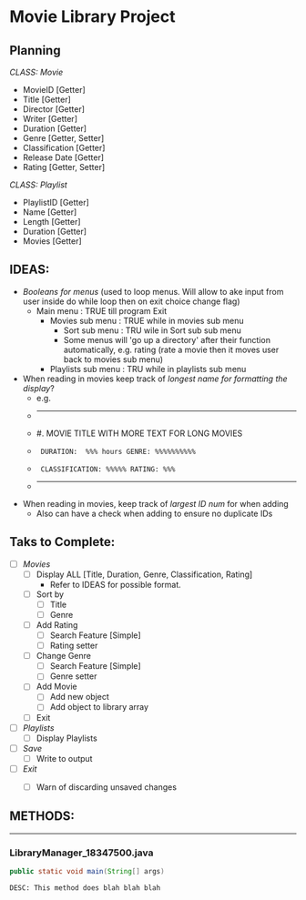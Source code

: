 # Movie Library Project

## Planning

*CLASS: Movie*
* MovieID [Getter]
* Title [Getter]
* Director [Getter]
* Writer [Getter]
* Duration [Getter]
* Genre [Getter, Setter]
* Classification [Getter]
* Release Date [Getter]
* Rating  [Getter, Setter]

*CLASS: Playlist*
* PlaylistID [Getter]
* Name [Getter]
* Length [Getter]
* Duration [Getter]
* Movies [Getter]


## IDEAS:
* *Booleans for menus* (used to loop menus. Will allow to ake input from user inside do while loop then on exit choice change flag)
  * Main menu : TRUE till program Exit
    * Movies sub menu : TRUE while in movies sub menu
      * Sort sub menu : TRU wile in Sort sub sub menu
      * Some menus will 'go up a directory' after their function automatically, e.g. rating (rate a movie then it moves user back to movies sub menu)
    * Playlists sub menu : TRU while in playlists sub menu
* When reading in movies keep track of *longest name for formatting the display*?
  * e.g.
  * ----------------------------------------------
  * #. MOVIE TITLE WITH MORE TEXT FOR LONG MOVIES
  *      DURATION:  %%% hours GENRE: %%%%%%%%%%
  *      CLASSIFICATION: %%%%% RATING: %%%
  * ----------------------------------------------
* When reading in movies, keep track of *largest ID num* for when adding
  * Also can have a check when adding to ensure no duplicate IDs


## Taks to Complete:
* [ ] *Movies*
    * [ ] Display ALL [Title, Duration, Genre, Classification, Rating]
      * Refer to IDEAS for possible format.
    * [ ] Sort by
      * [ ] Title
      * [ ] Genre
    * [ ] Add Rating
      * [ ] Search Feature [Simple]
      * [ ] Rating setter
    * [ ] Change Genre
      * [ ] Search Feature [Simple]
      * [ ] Genre setter
    * [ ] Add Movie
      * [ ] Add new object
      * [ ] Add object to library array
    * [ ] Exit
* [ ] *Playlists*
    * [ ] Display Playlists
* [ ] *Save*
    * [ ] Write to output
* [ ] *Exit*
    * [ ] Warn of discarding unsaved changes


## METHODS:
---------
### LibraryManager_18347500.java
  ```java
  public static void main(String[] args)
  ```
    DESC: This method does blah blah blah
